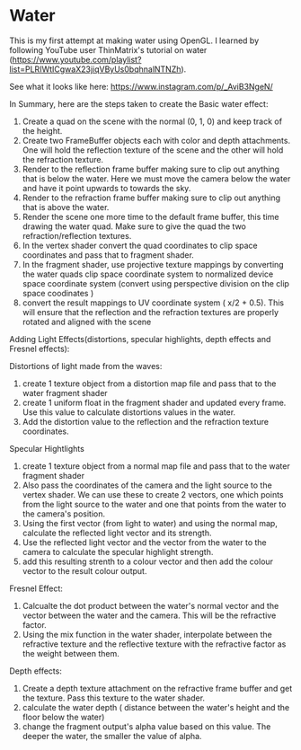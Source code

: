 # Water

This is my first attempt at making water using OpenGL. I learned by following YouTube user ThinMatrix's tutorial on water (https://www.youtube.com/playlist?list=PLRIWtICgwaX23jiqVByUs0bqhnalNTNZh). 

See what it looks like here: 
https://www.instagram.com/p/_AviB3NgeN/

In Summary, here are the steps taken to create the Basic water effect:

1. Create a quad on the scene with the normal (0, 1, 0) and keep track of the height.
2. Create two FrameBuffer objects each with color and depth attachments. One will hold the reflection texture of the scene and the other will hold the refraction texture. 
3. Render to the reflection frame buffer making sure to clip out anything that is below the water. Here we must move the camera below the water and have it point upwards to towards the sky.  
4. Render to the refraction frame buffer making sure to clip out anything that is above the water.
5. Render the scene one more time to the default frame buffer, this time drawing the water quad. Make sure to give the quad the two refraction/reflection textures.
6. In the vertex shader convert the quad coordinates to clip space coordinates and pass that to fragment shader. 
8. In the fragment shader, use projective texture mappings by converting the water quads clip space coordinate system to normalized device space coordinate system (convert using perspective division on the clip space coodinates ) 
7. convert the result mappings to UV coordinate system ( x/2 + 0.5). This will ensure that the reflection and the refraction textures are properly rotated and aligned with the scene 

Adding Light Effects(distortions, specular highlights, depth effects and Fresnel effects):

Distortions of light made from the waves:

1. create 1 texture object from a distortion map file and pass that to the water fragment shader
2. create 1 uniform float in the fragment shader and updated every frame. Use this value to calculate distortions values in the water. 
3. Add the distortion value to the reflection and the refraction texture coordinates. 

Specular Hightlights

1. create 1 texture object from a normal map file and pass that to the water fragment shader
2. Also pass the coordinates of the camera and the light source to the vertex shader. We can use these to create 2 vectors, one which points from the light source to the water and one that points from the water to the camera's position.
3. Using the first vector (from light to water) and using the normal map, calculate the reflected light vector and its strength. 
4. Use the reflected light vector and the vector from the water to the camera to calculate the specular highlight strength. 
5. add this resulting strenth to a colour vector and then add the colour vector to the result colour output. 

Fresnel Effect: 

1. Calcualte the dot product between the water's normal vector and the vector between the water and the camera. This will be the refractive factor. 
2. Using the mix function in the water shader, interpolate between the refractive texture and the reflective texture with the refractive factor as the weight between them. 

Depth effects: 

1. Create a depth texture attachment on the refractive frame buffer and get the texture. Pass this texture to the water shader. 
2. calculate the water depth ( distance between the water's height and the floor below the water) 
3. change the fragment output's alpha value based on this value. The deeper the water, the smaller the value of alpha. 








